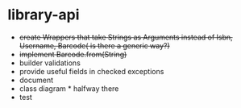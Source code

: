 # library-api

- ~~create Wrappers that take Strings as Arguments instead of Isbn, Username, Barcode( is there a generic way?)~~
- ~~implement Barcode.from(String)~~
- builder validations
- provide useful fields in checked exceptions
- document
- class diagram * halfway there
- test

